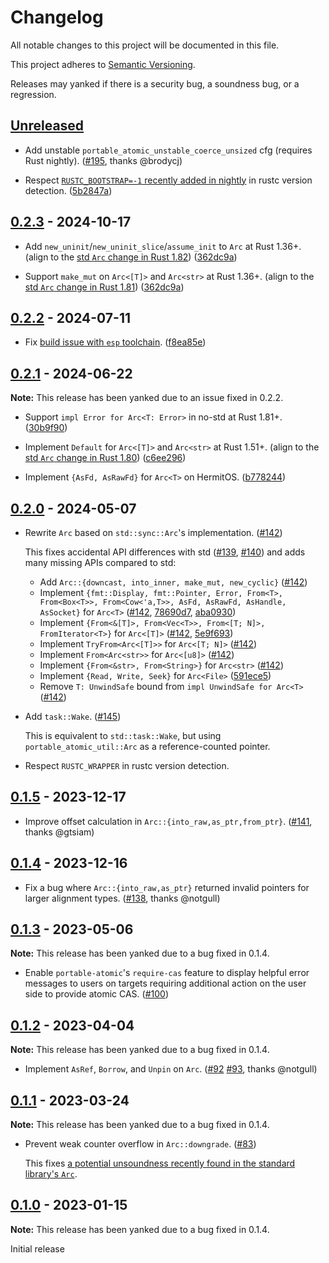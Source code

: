 # Changelog

All notable changes to this project will be documented in this file.

This project adheres to [Semantic Versioning](https://semver.org).

Releases may yanked if there is a security bug, a soundness bug, or a regression.

<!--
Note: In this file, do not use the hard wrap in the middle of a sentence for compatibility with GitHub comment style markdown rendering.
-->

## [Unreleased]

- Add unstable `portable_atomic_unstable_coerce_unsized` cfg (requires Rust nightly). ([#195](https://github.com/taiki-e/portable-atomic/pull/195), thanks @brodycj)

- Respect [`RUSTC_BOOTSTRAP=-1` recently added in nightly](https://github.com/rust-lang/rust/pull/132993) in rustc version detection. ([5b2847a](https://github.com/taiki-e/portable-atomic/commit/5b2847a8b99aa2a57a6c80f5a47327b2764f08cc))

## [0.2.3] - 2024-10-17

- Add `new_uninit`/`new_uninit_slice`/`assume_init` to `Arc` at Rust 1.36+. (align to the [std `Arc` change in Rust 1.82](https://github.com/rust-lang/rust/pull/129401)) ([362dc9a](https://github.com/taiki-e/portable-atomic/commit/362dc9af2779c81aa346e89c4d3f3eef71cf29ed))

- Support `make_mut` on `Arc<[T]>` and `Arc<str>` at Rust 1.36+. (align to the [std `Arc` change in Rust 1.81](https://github.com/rust-lang/rust/pull/116113)) ([362dc9a](https://github.com/taiki-e/portable-atomic/commit/362dc9af2779c81aa346e89c4d3f3eef71cf29ed))

## [0.2.2] - 2024-07-11

- Fix [build issue with `esp` toolchain](https://github.com/taiki-e/semihosting/issues/11). ([f8ea85e](https://github.com/taiki-e/portable-atomic/commit/f8ea85e1aa46fa00bc865633fb40b05f8a0c823b))

## [0.2.1] - 2024-06-22

**Note:** This release has been yanked due to an issue fixed in 0.2.2.

- Support `impl Error for Arc<T: Error>` in no-std at Rust 1.81+. ([30b9f90](https://github.com/taiki-e/portable-atomic/commit/30b9f90346dfad14ab00f1c7e1f988f941330bcf))

- Implement `Default` for `Arc<[T]>` and `Arc<str>` at Rust 1.51+. (align to the [std `Arc` change in Rust 1.80](https://github.com/rust-lang/rust/pull/124640)) ([c6ee296](https://github.com/taiki-e/portable-atomic/commit/c6ee29606984863d008c2cf2209751ed0fa43b14))

- Implement `{AsFd, AsRawFd}` for `Arc<T>` on HermitOS. ([b778244](https://github.com/taiki-e/portable-atomic/commit/b778244917e17bfc431c9add4d028ff26d00e3b7))

## [0.2.0] - 2024-05-07

- Rewrite `Arc` based on `std::sync::Arc`'s implementation. ([#142](https://github.com/taiki-e/portable-atomic/pull/142))

  This fixes accidental API differences with std ([#139](https://github.com/taiki-e/portable-atomic/issues/139), [#140](https://github.com/taiki-e/portable-atomic/issues/140)) and adds many missing APIs compared to std:
  - Add `Arc::{downcast, into_inner, make_mut, new_cyclic}` ([#142](https://github.com/taiki-e/portable-atomic/pull/142))
  - Implement `{fmt::Display, fmt::Pointer, Error, From<T>, From<Box<T>>, From<Cow<'a,T>>, AsFd, AsRawFd, AsHandle, AsSocket}` for `Arc<T>` ([#142](https://github.com/taiki-e/portable-atomic/pull/142), [78690d7](https://github.com/taiki-e/portable-atomic/commit/78690d7cad3b394119ea147c5773f67806a6ac09), [aba0930](https://github.com/taiki-e/portable-atomic/commit/aba0930269d7075b81810b49bbbbb6c5edc85ea0))
  - Implement `{From<&[T]>, From<Vec<T>>, From<[T; N]>, FromIterator<T>}` for `Arc<[T]>` ([#142](https://github.com/taiki-e/portable-atomic/pull/142), [5e9f693](https://github.com/taiki-e/portable-atomic/commit/5e9f693dcb43c35187ca95ce1c824e0cb1d3c4f8))
  - Implement `TryFrom<Arc<[T]>>` for `Arc<[T; N]>` ([#142](https://github.com/taiki-e/portable-atomic/pull/142))
  - Implement `From<Arc<str>>` for `Arc<[u8]>` ([#142](https://github.com/taiki-e/portable-atomic/pull/142))
  - Implement `{From<&str>, From<String>}` for `Arc<str>` ([#142](https://github.com/taiki-e/portable-atomic/pull/142))
  - Implement `{Read, Write, Seek}` for `Arc<File>` ([591ece5](https://github.com/taiki-e/portable-atomic/commit/591ece5bde0f19f1895853791924ee55c51ee61e))
  - Remove `T: UnwindSafe` bound from `impl UnwindSafe for Arc<T>` ([#142](https://github.com/taiki-e/portable-atomic/pull/142))

- Add `task::Wake`. ([#145](https://github.com/taiki-e/portable-atomic/pull/145))

  This is equivalent to `std::task::Wake`, but using `portable_atomic_util::Arc` as a reference-counted pointer.

- Respect `RUSTC_WRAPPER` in rustc version detection.

## [0.1.5] - 2023-12-17

- Improve offset calculation in `Arc::{into_raw,as_ptr,from_ptr}`. ([#141](https://github.com/taiki-e/portable-atomic/pull/141), thanks @gtsiam)

## [0.1.4] - 2023-12-16

- Fix a bug where `Arc::{into_raw,as_ptr}` returned invalid pointers for larger alignment types. ([#138](https://github.com/taiki-e/portable-atomic/pull/138), thanks @notgull)

## [0.1.3] - 2023-05-06

**Note:** This release has been yanked due to a bug fixed in 0.1.4.

- Enable `portable-atomic`'s `require-cas` feature to display helpful error messages to users on targets requiring additional action on the user side to provide atomic CAS. ([#100](https://github.com/taiki-e/portable-atomic/pull/100))

## [0.1.2] - 2023-04-04

**Note:** This release has been yanked due to a bug fixed in 0.1.4.

- Implement `AsRef`, `Borrow`, and `Unpin` on `Arc`. ([#92](https://github.com/taiki-e/portable-atomic/pull/92) [#93](https://github.com/taiki-e/portable-atomic/pull/93), thanks @notgull)

## [0.1.1] - 2023-03-24

**Note:** This release has been yanked due to a bug fixed in 0.1.4.

- Prevent weak counter overflow in `Arc::downgrade`. ([#83](https://github.com/taiki-e/portable-atomic/pull/83))

  This fixes [a potential unsoundness recently found in the standard library's `Arc`](https://github.com/rust-lang/rust/issues/108706).

## [0.1.0] - 2023-01-15

**Note:** This release has been yanked due to a bug fixed in 0.1.4.

Initial release

[Unreleased]: https://github.com/taiki-e/portable-atomic/compare/portable-atomic-util-0.2.3...HEAD
[0.2.3]: https://github.com/taiki-e/portable-atomic/compare/portable-atomic-util-0.2.2...portable-atomic-util-0.2.3
[0.2.2]: https://github.com/taiki-e/portable-atomic/compare/portable-atomic-util-0.2.1...portable-atomic-util-0.2.2
[0.2.1]: https://github.com/taiki-e/portable-atomic/compare/portable-atomic-util-0.2.0...portable-atomic-util-0.2.1
[0.2.0]: https://github.com/taiki-e/portable-atomic/compare/portable-atomic-util-0.1.5...portable-atomic-util-0.2.0
[0.1.5]: https://github.com/taiki-e/portable-atomic/compare/portable-atomic-util-0.1.4...portable-atomic-util-0.1.5
[0.1.4]: https://github.com/taiki-e/portable-atomic/compare/portable-atomic-util-0.1.3...portable-atomic-util-0.1.4
[0.1.3]: https://github.com/taiki-e/portable-atomic/compare/portable-atomic-util-0.1.2...portable-atomic-util-0.1.3
[0.1.2]: https://github.com/taiki-e/portable-atomic/compare/portable-atomic-util-0.1.1...portable-atomic-util-0.1.2
[0.1.1]: https://github.com/taiki-e/portable-atomic/compare/portable-atomic-util-0.1.0...portable-atomic-util-0.1.1
[0.1.0]: https://github.com/taiki-e/portable-atomic/releases/tag/portable-atomic-util-0.1.0
